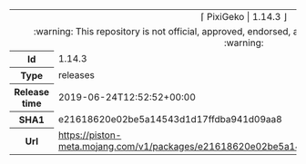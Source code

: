 <html><table>
<tr><td colspan="2" align="center"><img width="0" height="0"><br/>⌈ PixiGeko | 1.14.3 ⌋<br/><img width="0" height="0"></td></tr>
<tr><td colspan="2" align="center"><img width="0" height="0"><br/>
:warning: This repository is not official, approved, endorsed, associated or connected with Mojang :warning:
<br/><img width="0" height="0"></td></tr>
<tr><th>Id</th><td>1.14.3</td></tr>
<tr><th>Type</th><td>releases</td></tr>
<tr><th>Release time</th><td>2019-06-24T12:52:52+00:00</td></tr>
<tr><th>SHA1</th><td>e21618620e02be5a14543d1d17ffdba941d09aa8</td></tr>
<tr><th>Url</th><td><a href="https://piston-meta.mojang.com/v1/packages/e21618620e02be5a14543d1d17ffdba941d09aa8/1.14.3.json">https://piston-meta.mojang.com/v1/packages/e21618620e02be5a14543d1d17ffdba941d09aa8/1.14.3.json</a></td></tr>